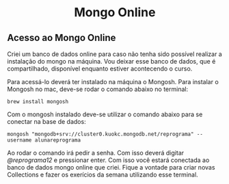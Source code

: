 <h1 align="center">
    <br>
    <p align="center">Mongo Online<p>
</h1>

## Acesso ao Mongo Online

Criei um banco de dados online para caso não tenha sido possível realizar a instalação do mongo na máquina. Vou deixar esse banco de dados, que é compartilhado, disponível enquanto estiver acontecendo o curso.

Para acessá-lo deverá ter instalado na máquina o Mongosh. Para instalar o Mongosh no mac, deve-se rodar o comando abaixo no terminal:

```
brew install mongosh
```

Com o mongosh instalado deve-se utilizar o comando abaixo para se conectar na base de dados:

```
mongosh "mongodb+srv://cluster0.kuokc.mongodb.net/reprograma" --username alunareprograma
```

Ao rodar o comando irá pedir a senha. Com isso deverá digitar *@reprograma12* e pressionar enter. Com isso você estará conectada ao banco de dados mongo online que criei. Fique a vontade para criar novas Collections e fazer os exerícios da semana utilizando esse terminal.


